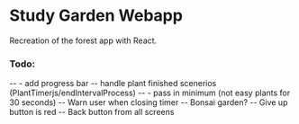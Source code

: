 # Study Garden Webapp

Recreation of the forest app with React.

### Todo:
-- - add progress bar
-- handle plant finished scenerios (PlantTimerjs/endIntervalProcess)
-- - pass in minimum (not easy plants for 30 seconds)
-- Warn user when closing timer
-- Bonsai garden?
-- Give up button is red
-- Back button from all screens